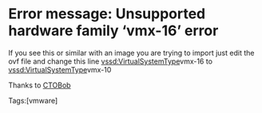 # Error message: Unsupported hardware family ‘vmx-16’ error

If you see this or similar with an image you are trying to import just edit the ovf file and change this line
   <vssd:VirtualSystemType>vmx-16
to
    <vssd:VirtualSystemType>vmx-10
  
  
Thanks to [CTOBob](https://ctobob.com/2017/10/02/unsupported-hardware-family-vmx-12-error-vmware-vsphere-esxi-6-6-5/)
     
   Tags:[vmware]
